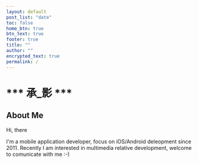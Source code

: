 ```yaml
---
layout: default
post_list: "date"
toc: false
home_btn: true
btn_text: true
footer: true
title: ""
author: ""
encrypted_text: true
permalink: /
---
```


# *** __承_影__ *** 
## About Me
Hi, there

I'm a mobile application developer, focus on iOS/Android deleopment since 2011. Recently I am interested in multimedia relative development, welcome to comunicate with me :-)




